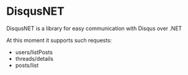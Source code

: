 DisqusNET
=========

DisqusNET is a library for easy communication with Disqus over .NET

At this moment it supports such requests:
- users/listPosts
- threads/details
- posts/list
